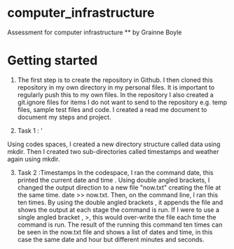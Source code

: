 # computer_infrastructure
Assessment for computer infrastructure
** by Grainne Boyle

# Getting started

1. The first step is to create the repository in Github. I then cloned this repository in my own directory in my personal files.
It is important to regularly push this to my own files.
In the repository I also created a git.ignore files for items I do not want to send to the repository e.g. temp files, sample test files and code.
I created a read me document to document my steps and project.

2. Task 1 : '

Using codes spaces, I created a new directory structure called data using mkdir. Then I created two sub-directories called timestamps and weather again using mkdir.

3. Task 2 :Timestamps
In the codespace, I ran the command date, this printed the current date and time . Using double angled brackets, I changed the output direction to a new file "now.txt" creating the file at the same time. date >> now.txt. Then, on the command line, I ran this ten times. By using the double angled brackets , it appends the file and shows the output at each stage the command is run. If I were to use a single angled bracket , >, this would over-write the file each time the command is run. The result of the running this command ten times can be seen in the now.txt file and shows a list of dates and time, in this case the same date and hour but different minutes and seconds.



